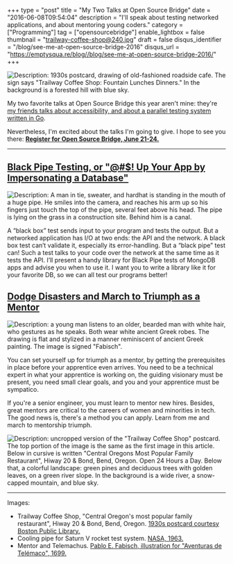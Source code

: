 +++
type = "post"
title = "My Two Talks at Open Source Bridge"
date = "2016-06-08T09:54:04"
description = "I'll speak about testing networked applications, and about mentoring young coders."
category = ["Programming"]
tag = ["opensourcebridge"]
enable_lightbox = false
thumbnail = "trailway-coffee-shop@240.jpg"
draft = false
disqus_identifier = "/blog/see-me-at-open-source-bridge-2016"
disqus_url = "https://emptysqua.re/blog//blog/see-me-at-open-source-bridge-2016/"
+++

<p><img alt="Description: 1930s postcard, drawing of old-fashioned roadside cafe. The sign says &quot;Trailway Coffee Shop: Fountain Lunches Dinners.&quot; In the background is a forested hill with blue sky." src="trailway-coffee-shop.jpg" /></p>
<p>My two favorite talks at Open Source Bridge this year aren't mine: they're <a href="/my-two-favorite-talks-at-open-source-bridge-2016">my friends talks about accessibility, and about a parallel testing system written in Go</a>.</p>
<p>Nevertheless, I'm excited about the talks I'm going to give. I hope to see you there: <strong><a href="https://www.eventbrite.com/e/open-source-bridge-2016-registration-22759978709">Register for Open Source Bridge, June 21-24.</a></strong></p>
<hr />
<h2 id="black-pipe-testing-or-up-your-app-by-impersonating-a-database"><a href="http://opensourcebridge.org/proposals/1732">Black Pipe Testing, or "@#$! Up Your App by Impersonating a Database"</a></h2>
<p><img alt="Description: A man in tie, sweater, and hardhat is standing in the mouth of a huge pipe. He smiles into the camera, and reaches his arm up so his fingers just touch the top of the pipe, several feet above his head. The pipe is lying on the grass in a construction site. Behind him is a canal." src="pipe.jpg" /></p>
<p>A “black box” test sends input to your program and tests the output. But a networked application has I/O at two ends: the API and the network. A black box test can’t validate it, especially its error-handling. But a “black pipe” test can! Such a test talks to your code over the network at the same time as it tests the API. I’ll present a handy library for Black Pipe tests of MongoDB apps and advise you when to use it. I want you to write a library like it for your favorite DB, so we can all test our programs better!</p>
<h2 id="dodge-disasters-and-march-to-triumph-as-a-mentor"><a href="http://opensourcebridge.org/proposals/1768">Dodge Disasters and March to Triumph as a Mentor</a></h2>
<p><img alt="Description: a young man listens to an older, bearded man with white hair, who gestures as he speaks. Both wear white ancient Greek robes. The drawing is flat and stylized in a manner reminiscent of ancient Greek painting. The image is signed &quot;Fabisch&quot;." src="mentor.jpg" /></p>
<p>You can set yourself up for triumph as a mentor, by getting the prerequisites in place before your apprentice even arrives. You need to be a technical expert in what your apprentice is working on, the guiding visionary must be present, you need small clear goals, and you and your apprentice must be sympatico.</p>
<p>If you're a senior engineer, you must learn to mentor new hires. Besides, great mentors are critical to the careers of women and minorities in tech. The good news is, there's a method you can apply. Learn from me and march to mentorship triumph.</p>
<p><img alt="Description: uncropped version of the &quot;Trailway Coffee Shop&quot; postcard. The top portion of the image is the same as the first image in this article. Below in cursive is written &quot;Central Oregons Most Popular Family Restaurant&quot;, Hiway 20 &amp; Bond, Bend, Oregon. Open 24 Hours a Day. Below that, a colorful landscape: green pines and deciduous trees with golden leaves, on a green river slope. In the background is a wide river, a snow-capped mountain, and blue sky." src="trailway-coffee-shop-full.jpg" /></p>
<hr />
<p>Images:</p>
<ul>
<li>Trailway Coffee Shop, &quot;Central Oregon's most popular family restaurant&quot;, Hiway 20 &amp; Bond, Bend, Oregon. <a href="https://www.flickr.com/photos/boston_public_library/">1930s postcard courtesy Boston Public Library.</a></li>
<li>Cooling pipe for Saturn V rocket test system. <a href="https://www.flickr.com/photos/nasacommons/4861093477/">NASA, 1963.</a></li>
<li>Mentor and Telemachus. <a href="https://commons.wikimedia.org/wiki/File:Telemachus_and_Mentor1.JPG">Pablo E. Fabisch, illustration for "Aventuras de Telémaco", 1699.</a></li>
</ul>
